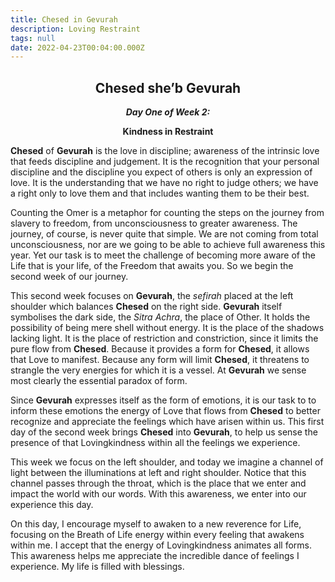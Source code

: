 ```yaml
---
title: Chesed in Gevurah
description: Loving Restraint
tags: null
date: 2022-04-23T00:04:00.000Z
---
```


<div style="font-weight: bold; text-align:center">
<h2>Chesed she’b Gevurah</h2>
<i>Day One of Week 2:</i> 
<p>Kindness in Restraint</p>

</div>

<div class="abstract">

**Chesed** of **Gevurah** is the love in discipline; awareness of the intrinsic love that feeds discipline and judgement. It is the recognition that your personal discipline and the discipline you expect of others is only an expression of love. It is the understanding that we have no right to judge others; we have a right only to love them and that includes wanting them to be their best.

</div>

Counting the Omer is a metaphor for counting the steps on the journey from slavery to freedom, from unconsciousness to greater awareness. The journey, of course, is never quite that simple. We are not coming from total unconsciousness, nor are we going to be able to achieve full awareness this year. Yet our task is to meet the challenge of becoming more aware of the Life that is your life, of the Freedom that awaits you. So we begin the second week of our journey.

This second week focuses on **Gevurah**, the _sefirah_ placed at the left shoulder which balances **Chesed** on the right side. **Gevurah** itself symbolises the dark side, the _Sitra Achra_, the place of Other. It holds the possibility of being mere shell without energy. It is the place of the shadows lacking light. It is the place of restriction and constriction, since it limits the pure flow from **Chesed**. Because it provides a form for **Chesed**, it allows that Love to manifest. Because any form will limit **Chesed**, it threatens to strangle the very energies for which it is a vessel. At **Gevurah** we sense most clearly the essential paradox of form.

Since **Gevurah** expresses itself as the form of emotions, it is our task to to inform these emotions the energy of Love that flows from **Chesed** to better recognize and appreciate the feelings which have arisen within us. This first day of the second week brings **Chesed** into **Gevurah**, to help us sense the presence of that Lovingkindness within all the feelings we experience.

This week we focus on the left shoulder, and today we imagine a channel of light between the illuminations at left and right shoulder. Notice that this channel passes through the throat, which is the place that we enter and impact the world with our words. With this awareness, we enter into our experience this day.

<div class="abstract">

On this day, I encourage myself to awaken to a new reverence for Life, focusing on the Breath of Life energy within every feeling that awakens within me. I accept that the energy of Lovingkindness animates all forms. This awareness helps me appreciate the incredible dance of feelings I experience. My life is filled with blessings.
</div>
